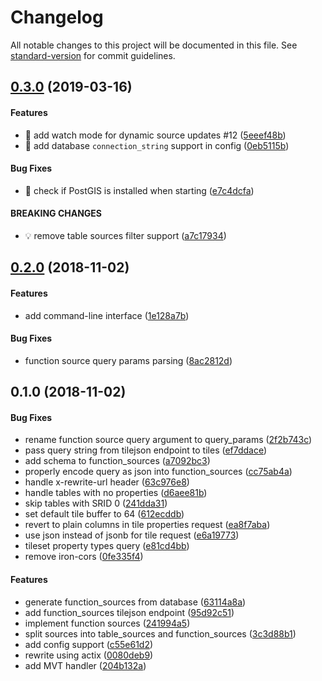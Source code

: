 # Changelog

All notable changes to this project will be documented in this file. See [standard-version](https://github.com/conventional-changelog/standard-version) for commit guidelines.

## [0.3.0](https://github.com/urbica/martin/compare/v0.2.0...v0.3.0) (2019-03-16)

#### Features

- 🎸 add watch mode for dynamic source updates #12 ([5eeef48b](https://github.com/urbica/martin/commit/5eeef48b30ae22df83d1cff12ea1c6410e741b6b))
- 🎸 add database `connection_string` support in config ([0eb5115b](https://github.com/urbica/martin/commit/0eb5115ba161e3d40e74fab4814d171b55de6804))

#### Bug Fixes

- 🐛 check if PostGIS is installed when starting ([e7c4dcfa](https://github.com/urbica/martin/commit/e7c4dcfa140fa6bc774fe185cb57159eeb9062e7))

#### BREAKING CHANGES

- 💡 remove table sources filter support ([a7c17934](https://github.com/urbica/martin/commit/a7c17934e2ea4188b2d4bd20e714441f30ea2731))

## [0.2.0](https://github.com/urbica/martin/compare/v0.1.0...v0.2.0) (2018-11-02)

#### Features

- add command-line interface ([1e128a7b](https://github.com/urbica/martin/commit/1e128a7bef484e116773d08e1e2e1a9be604aa9f))

#### Bug Fixes

- function source query params parsing ([8ac2812d](https://github.com/urbica/martin/commit/8ac2812d05ae993ea5c9013877ab4c6a1906454a))

## 0.1.0 (2018-11-02)

#### Bug Fixes

- rename function source query argument to query_params ([2f2b743c](https://github.com/urbica/martin/commit/2f2b743c33dcfc0f8494ec1f8a7e7c4bd0b124dc))
- pass query string from tilejson endpoint to tiles ([ef7ddace](https://github.com/urbica/martin/commit/ef7ddace17cc11433824942c2ae68ffecb00538a))
- add schema to function_sources ([a7092bc3](https://github.com/urbica/martin/commit/a7092bc3b86c35c4f7d2d14d699e1239b19d875b))
- properly encode query as json into function_sources ([cc75ab4a](https://github.com/urbica/martin/commit/cc75ab4a8e68c8291b33badb80fd8065ea4476d7))
- handle x-rewrite-url header ([63c976e8](https://github.com/urbica/martin/commit/63c976e8b9a598783150f9ef957e926d20ccf825))
- handle tables with no properties ([d6aee81b](https://github.com/urbica/martin/commit/d6aee81b1bff47a7c3f46e4c26a07a2843a9c707))
- skip tables with SRID 0 ([241dda31](https://github.com/urbica/martin/commit/241dda318453fb3bfc656793a1cef0fa6923114e))
- set default tile buffer to 64 ([612ecddb](https://github.com/urbica/martin/commit/612ecddb99f33420077dcd3f1ca0ac9666e741b6))
- revert to plain columns in tile properties request ([ea8f7aba](https://github.com/urbica/martin/commit/ea8f7abaadfd79d407a88e301e85a7ea0cd4a37d))
- use json instead of jsonb for tile request ([e6a19773](https://github.com/urbica/martin/commit/e6a19773bf523950db006538c09fbcf05124006f))
- tileset property types query ([e81cd4bb](https://github.com/urbica/martin/commit/e81cd4bb98ed77761d646a4fb82cf90ac8855963))
- remove iron-cors ([0fe335f4](https://github.com/urbica/martin/commit/0fe335f417ef27b92c538190867ab54210ef7e3a))

#### Features

- generate function_sources from database ([63114a8a](https://github.com/urbica/martin/commit/63114a8a11e0d383e8b52f428a54d0e114b3ab9d))
- add function_sources tilejson endpoint ([95d92c51](https://github.com/urbica/martin/commit/95d92c51ed14bb98f8f149d08e9a61dc02212481))
- implement function sources ([241994a5](https://github.com/urbica/martin/commit/241994a57072c3fb9c7d4344502bd9a8b6be507e))
- split sources into table_sources and function_sources ([3c3d88b1](https://github.com/urbica/martin/commit/3c3d88b1849cadc92fde969441553820259b69af))
- add config support ([c55e61d2](https://github.com/urbica/martin/commit/c55e61d27f62f2d23c7c6af4512a1a2f32dad282))
- rewrite using actix ([0080deb9](https://github.com/urbica/martin/commit/0080deb92c8b14668ee0fe6d934a1de8e3627639))
- add MVT handler ([204b132a](https://github.com/urbica/martin/commit/204b132a2699d8d1b20a7b1cabefb4e8ef749d87))
